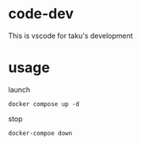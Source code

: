 # code-dev
This is vscode for taku's development

# usage

launch

```
docker compose up -d
```

stop

```
docker-compoe down
```


